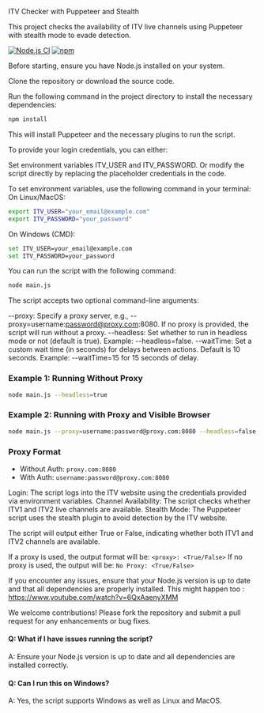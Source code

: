 ITV Checker with Puppeteer and Stealth

This project checks the availability of ITV live channels using Puppeteer with stealth mode to evade detection.

[![Node.js CI](https://github.com/nodejs/node/workflows/Node.js%20CI/badge.svg)](https://github.com/nodejs/node/actions)
[![npm](https://img.shields.io/npm/v/npm.svg)](https://www.npmjs.com/package/npm)



Before starting, ensure you have Node.js installed on your system.

Clone the repository or download the source code.

Run the following command in the project directory to install the necessary dependencies:

```bash
npm install
```

This will install Puppeteer and the necessary plugins to run the script.

To provide your login credentials, you can either:

Set environment variables ITV_USER and ITV_PASSWORD.
Or modify the script directly by replacing the placeholder credentials in the code.

To set environment variables, use the following command in your terminal:
On Linux/MacOS:

```bash
export ITV_USER="your_email@example.com"
export ITV_PASSWORD="your_password"
```

On Windows (CMD):

```bash
set ITV_USER=your_email@example.com
set ITV_PASSWORD=your_password
```

You can run the script with the following command:

```bash
node main.js
```


The script accepts two optional command-line arguments:

--proxy: Specify a proxy server, e.g., --proxy=username:password@proxy.com:8080. If no proxy is provided, the script will run without a proxy.
--headless: Set whether to run in headless mode or not (default is true). Example: --headless=false.
--waitTime: Set a custom wait time (in seconds) for delays between actions. Default is 10 seconds. Example: --waitTime=15 for 15 seconds of delay.

### Example 1: Running Without Proxy

```bash
node main.js --headless=true
```

### Example 2: Running with Proxy and Visible Browser

```bash
node main.js --proxy=username:password@proxy.com:8080 --headless=false --waitTime=15
```

### Proxy Format

- Without Auth: `proxy.com:8080`
- With Auth: `username:password@proxy.com:8080`

Login: The script logs into the ITV website using the credentials provided via environment variables.
Channel Availability: The script checks whether ITV1 and ITV2 live channels are available.
Stealth Mode: The Puppeteer script uses the stealth plugin to avoid detection by the ITV website.

The script will output either True or False, indicating whether both ITV1 and ITV2 channels are available.

If a proxy is used, the output format will be: `<proxy>: <True/False>`
If no proxy is used, the output will be: `No Proxy: <True/False>`

If you encounter any issues, ensure that your Node.js version is up to date and that all dependencies are properly installed. This might happen too : https://www.youtube.com/watch?v=6QxAaenyXMM

We welcome contributions! Please fork the repository and submit a pull request for any enhancements or bug fixes.

#### Q: What if I have issues running the script?
A: Ensure your Node.js version is up to date and all dependencies are installed correctly.

#### Q: Can I run this on Windows?
A: Yes, the script supports Windows as well as Linux and MacOS.
